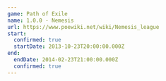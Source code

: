 ```yaml
---
game: Path of Exile
name: 1.0.0 - Nemesis
url: https://www.poewiki.net/wiki/Nemesis_league
start:
  confirmed: true
  startDate: 2013-10-23T20:00:00.000Z
end:
  endDate: 2014-02-23T21:00:00.000Z
  confirmed: true
---
```

